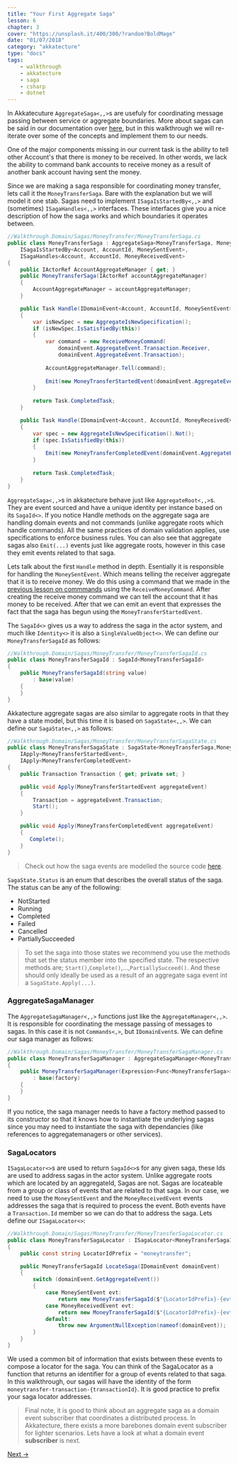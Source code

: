 ```yaml
---
title: "Your First Aggregate Saga"
lesson: 6
chapter: 3
cover: "https://unsplash.it/400/300/?random?BoldMage"
date: "01/07/2018"
category: "akkatecture"
type: "docs"
tags:
    - walkthrough
    - akkatecture
    - saga
    - csharp
    - dotnet
---
```

In Akkatecuture `AggregateSaga<,,>`s are usefuly for coordinating message passing between service or aggregate boundaries. More about sagas can be said in our documentation over [here](/docs/sagas), but in this walkthrough we will re-iterate over some of the concepts and implement them to our needs. 

One of the major components missing in our current task is the ability to tell other Account's that there is money to be received. In other words, we lack the ability to command bank accounts to receive money as a result of another bank account having sent the money. 

Since we are making a saga responsible for coordinating money transfer, lets call it the `MoneyTransferSaga`. Bare with the explanation but we will model it one stab. Sagas need to implement `ISagaIsStartedBy<,,>` and (sometimes) `ISagaHandles<,,>` interfaces. These interfaces give you a nice description of how the saga works and which boundaries it operates between.

```csharp
//Walkthrough.Domain/Sagas/MoneyTransfer/MoneyTransferSaga.cs
public class MoneyTransferSaga : AggregateSaga<MoneyTransferSaga, MoneyTransferSagaId, MoneyTransferSagaState>,
    ISagaIsStartedBy<Account, AccountId, MoneySentEvent>,
    ISagaHandles<Account, AccountId, MoneyReceivedEvent>
{
    public IActorRef AccountAggregateManager { get; }
    public MoneyTransferSaga(IActorRef accountAggregateManager)
    {
        AccountAggregateManager = accountAggregateManager;
    }

    public Task Handle(IDomainEvent<Account, AccountId, MoneySentEvent> domainEvent)
    {
        var isNewSpec = new AggregateIsNewSpecification();
        if (isNewSpec.IsSatisfiedBy(this))
        {
            var command = new ReceiveMoneyCommand(
                domainEvent.AggregateEvent.Transaction.Receiver,
                domainEvent.AggregateEvent.Transaction);
            
            AccountAggregateManager.Tell(command);
                
            Emit(new MoneyTransferStartedEvent(domainEvent.AggregateEvent.Transaction));
        }
            
        return Task.CompletedTask;
    }

    public Task Handle(IDomainEvent<Account, AccountId, MoneyReceivedEvent> domainEvent)
    {
        var spec = new AggregateIsNewSpecification().Not();
        if (spec.IsSatisfiedBy(this))
        {
            Emit(new MoneyTransferCompletedEvent(domainEvent.AggregateEvent.Transaction));
        }
            
        return Task.CompletedTask;
    }
}
```

`AggregateSaga<,,>`s in akkatecture behave just like `AggregateRoot<,,>`s. They are event sourced and have a unique identity per instance based on its `SagaId<>`. If you notice Handle methods on the aggregate saga are handling domain events and not commands (unlike aggregate roots which handle commands). All the same practices of domain validation applies, use specifications to enforce business rules. You can also see that aggregate sagas also `Emit(...)` events just like aggregate roots, however in this case they emit events related to that saga.

Lets talk about the first `Handle` method in depth. Esentially it is responsible for handling the `MoneySentEvent`. Which means telling the receiver aggregate that it is to receive money. We do this using a command that we made in the [previous lesson on commmands](/docs/your-first-commands) using the `ReceiveMoneyCommand`. After creating the receive money command we can tell the account that it has money to be received. After that we can emit an event that expresses the fact that the saga has begun using the `MoneyTransferStartedEvent`.

The `SagaId<>` gives us a way to address the saga in the actor system, and much like `Identity<>` it is also a `SingleValueObject<>`. We can define our `MoneyTransferSagaId` as follows:

```csharp
//Walkthrough.Domain/Sagas/MoneyTransfer/MoneyTransferSagaId.cs
public class MoneyTransferSagaId : SagaId<MoneyTransferSagaId>
{
    public MoneyTransferSagaId(string value)
        : base(value)
    {
    }
}
```

Akkatecture aggregate sagas are also similar to aggregate roots in that they have a state model, but this time it is based on `SagaState<,,>`. We can define our `SagaState<,,>` as follows:

```csharp
//Walkthrough.Domain/Sagas/MoneyTransfer/MoneyTransferSagaState.cs
public class MoneyTransferSagaState : SagaState<MoneyTransferSaga,MoneyTransferSagaId,IMessageApplier<MoneyTransferSaga, MoneyTransferSagaId>>,
    IApply<MoneyTransferStartedEvent>,
    IApply<MoneyTransferCompletedEvent>
{
    public Transaction Transaction { get; private set; }

    public void Apply(MoneyTransferStartedEvent aggregateEvent)
    {
        Transaction = aggregateEvent.Transaction;
        Start();
    }

    public void Apply(MoneyTransferCompletedEvent aggregateEvent)
    {
       Complete();
    }
}
```

> Check out how the saga events are modelled the source code [here](https://github.com/Lutando/Akkatecture/tree/master/examples/walkthrough/Akkatecture.Walkthrough.Domain/Sagas/MoneyTransfer/Events).

`SagaState.Status` is an enum that describes the overall status of the saga. The status can be any of the following:
* NotStarted
* Running
* Completed
* Failed
* Cancelled
* PartiallySucceeded

> To set the saga into those states we recommend you use the methods that set the status member into the specified state. The respective methods are; `Start()`,`Complete()`,...,`PartiallySucceed()`. And these should only ideally be used as a result of an aggregate saga event int a  `SagaState.Apply(...)`.

### AggregateSagaManager

The `AggregateSagaManager<,,>` functions just like the `AggregateManager<,,>`. It is responsible for coordinating the message passing of messages to sagas. In this case it is not `Commands<,>`, but `IDomainEvent`s. We can define our saga manager as follows:

```csharp
//Walkthrough.Domain/Sagas/MoneyTransfer/MoneyTransferSagaManager.cs
public class MoneyTransferSagaManager : AggregateSagaManager<MoneyTransferSaga,MoneyTransferSagaId,MoneyTransferSagaLocator>
{
    public MoneyTransferSagaManager(Expression<Func<MoneyTransferSaga>> factory)
        : base(factory)
    {            
    }
}
```
If you notice, the saga manager needs to have a factory method passed to its constructor so that it knows how to instantiate the underlying sagas since you may need to instantiate the saga with dependancies (like references to aggregatemanagers or other services).

### SagaLocators

`ISagaLocator<>`s are used to return `SagaId<>`s for any given saga, these Ids are used to address sagas in the actor system. Unlike aggregate roots which are located by an aggregateId, Sagas are not. Sagas are locateable from a group or class of events that are related to that saga. In our case, we need to use the `MoneySentEvent` and the `MoneyReceivedEvent` events  addresses the saga that is required to process the event. Both events have a `Transaction.Id` member so we can do that to address the saga. Lets define our `ISagaLocator<>`:

```csharp
//Walkthrough.Domain/Sagas/MoneyTransfer/MoneyTransferSagaLocator.cs
public class MoneyTransferSagaLocator : ISagaLocator<MoneyTransferSagaId>
{
    public const string LocatorIdPrefix = "moneytransfer";

    public MoneyTransferSagaId LocateSaga(IDomainEvent domainEvent)
    {
        switch (domainEvent.GetAggregateEvent())
        {
            case MoneySentEvent evt:
                return new MoneyTransferSagaId($"{LocatorIdPrefix}-{evt.Transaction.Id}");
            case MoneyReceivedEvent evt:
                return new MoneyTransferSagaId($"{LocatorIdPrefix}-{evt.Transaction.Id}");
            default:
                throw new ArgumentNullException(nameof(domainEvent));
        }
    }
}
```

We used a common bit of information that exists between these events to compose a locator for the saga. You can think of the SagaLocator as a function that returns an identifier for a group of events related to that saga. In this walkthrough, our sagas will have the identity of the form `moneytransfer-transaction-{transactionId}`. It is good practice to prefix your saga locator addresses.

> Final note, it is good to think about an aggregate saga as a domain event subscriber that coordinates a distributed process. In Akkatecture, there exists a more barebones domain event subscriber for lighter scenarios. Lets have a look at what a domain event **subscriber** is next.

[Next →](/docs/your-first-subscribers)

